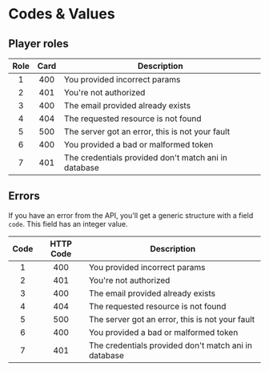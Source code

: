 # Codes & Values

## <a id="player-roles"></a>Player roles

| Role     | Card      |                 Description                                |
|:--------:|:---------:|------------------------------------------------------------|
| 1        | 400       | You provided incorrect params                              |
| 2        | 401       | You're not authorized                                      |
| 3        | 400       | The email provided already exists                          |
| 4        | 404       | The requested resource is not found                        |
| 5        | 500       | The server got an error, this is not your fault            |
| 6        | 400       | You provided a bad or malformed token                      |
| 7        | 401       | The credentials provided don't match ani in database       |

## <a id="errors"></a>Errors

If you have an error from the API, you'll get a generic structure with a field `code`. This field has an integer value.

| Code | HTTP Code |                 Description                                |
|:----:|:---------:|------------------------------------------------------------|
| 1    | 400       | You provided incorrect params                              |
| 2    | 401       | You're not authorized                                      |
| 3    | 400       | The email provided already exists                          |
| 4    | 404       | The requested resource is not found                        |
| 5    | 500       | The server got an error, this is not your fault            |
| 6    | 400       | You provided a bad or malformed token                      |
| 7    | 401       | The credentials provided don't match ani in database       |